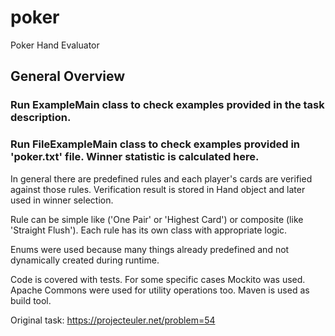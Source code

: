 # poker
Poker Hand Evaluator

## General Overview

### Run ExampleMain class to check examples provided in the task description.

### Run FileExampleMain class to check examples provided in 'poker.txt' file. Winner statistic is calculated here.

In general there are predefined rules and each player's cards are verified against those rules.
Verification result is stored in Hand object and later used in winner selection.

Rule can be simple like ('One Pair' or 'Highest Card') or composite (like 'Straight Flush').
Each rule has its own class with appropriate logic.

Enums were used because many things already predefined and not dynamically created during runtime.

Code is covered with tests. For some specific cases Mockito was used.
Apache Commons were used for utility operations too.
Maven is used as build tool.
  
Original task:
https://projecteuler.net/problem=54
